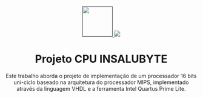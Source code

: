 <br />
<p align="center">
  <a href="">
    <img src="https://user-images.githubusercontent.com/49700354/114078715-a61b2f00-987f-11eb-8eef-6fd7cfc17d33.png" alt="" width="80" height="80">
    <img src="https://github.com/VictorH456/AOC_3VictorC-RyanKEGiovana_UFRR_2023/blob/main/Componentes/image-removebg-preview%20(1).png">
  </a>
  <h1 align="center">Projeto CPU INSALUBYTE</h1>
  <p align="center">
    Este trabalho aborda o projeto de implementação de um processador 16 bits uni-ciclo baseado na arquitetura do processador MIPS, implementado através
    da linguagem VHDL e a ferramenta Intel Quartus Prime Lite.
  </p>
    </a>
  </p>
</p>

